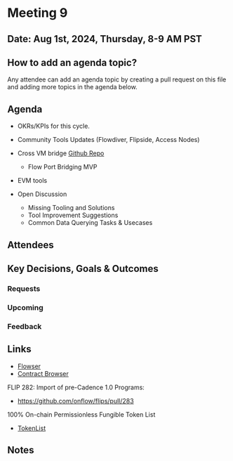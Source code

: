 
# Meeting 9

## Date: Aug 1st, 2024, Thursday, 8-9 AM PST

## How to add an agenda topic?
Any attendee can add an agenda topic by creating a pull request on this file and adding more topics in the agenda below.

## Agenda
* OKRs/KPIs for this cycle.
* Community Tools Updates (Flowdiver, Flipside, Access Nodes)
* Cross VM bridge [Github Repo](https://github.com/onflow/flow-evm-bridge/tree/main)
  - Flow Port Bridging MVP
* EVM tools

* Open Discussion
  - Missing Tooling and Solutions
  - Tool Improvement Suggestions
  - Common Data Querying Tasks & Usecases
  
## Attendees 

## Key Decisions, Goals & Outcomes 

### Requests


### Upcoming

### Feedback

## Links
* [Flowser](https://interact.flowser.dev/mainnet)
* [Contract Browser](https://contractbrowser.com/)

FLIP 282: Import of pre-Cadence 1.0 Programs:
* https://github.com/onflow/flips/pull/283

100% On-chain Permissionless Fungible Token List
* [TokenList](https://token-list.fixes.world/)
## Notes
